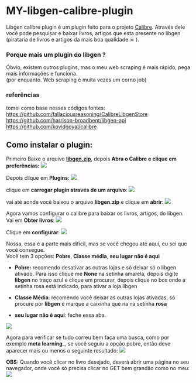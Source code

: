 # MY-libgen-calibre-plugin
Libgen calibre plugin é um plugin feito para o projeto [Calibre](https://github.com/kovidgoyal/calibre).
Através dele você pode pesquisar e baixar livros, artigos que esta presente no
libgen (pirataria de livros e artigos da mais boa qualidade ☠ )‍.

### Porque mais um plugin do libgen ?
Óbvio, existem outros plugins, mas o meu web scraping é mais rápido, pega mais informações e funciona.  
(por enquanto. Web scraping é muita vezes um corno job) 


### referências
tomei como base nesses códigos fontes:  
https://github.com/fallaciousreasoning/CalibreLibgenStore  
https://github.com/harrison-broadbent/libgen-api  
https://github.com/kovidgoyal/calibre


## Como instalar o plugin: 
Primeiro Baixe o arquivo  [__libgen.zip__](https://github.com/samuel-cavalcanti/MY-libgen-calibre-plugin/releases/download/0.0.1/libgen.zip),
depois __Abra o Calibre  e clique em preferências:__
![](images/vai_em_preferencia_coracao.png) 



Depois clique em __Plugins__:
![](images/plugins_voce_consegue.png)



clique em __carregar plugin através de um arquivo__:
![](images/taquase.png)

 
 
 
vai até aonde você baixou o arquivo __libgen.zip__ e clique em __abrir__:
![](images/nao_aperte_esc.png)

Agora vamos configurar o calibre para baixar os livros, artigos, do libgen.  
Vai em __Obter livros__: 
![](images/temos_quer_pegar_todos.png)

Clique em __configurar__:
![](images/vamos_configurar.png)

Nossa, essa é a parte mais difícil, mas se você chegou até aqui, eu sei que você consegue.  
Você tem 3 opções: __Pobre__, __Classe média__, __seu lugar não é aqui__
- __Pobre:__ recomendo desativar as outras lojas e só deixar só o libgen ativado.
Para isso clique me __None__ na setinha amarela, depois digite __libgen__ no traço azul
e clique em procurar, depois clique no box onde a setinha rosa está indicado, para ativar a loja libgen

- __Classe Média__: recomendo você deixar as outras lojas ativadas,
só procure por __libgen__ e marque a caixinha que na na setinha __rosa__

- __seu lugar não é aqui__: feche essa aba.

![](images/eu_sei_que_voce_apertou.png)

Agora para verificar se tudo correu bem faça uma busca, como por exemplo __meta learning___, se
você seguiu a opção pobre, então deve aparecer mais ou menos  o seguinte resultado:
![](images/deu_tudo_certo.png)


__OBS:__ Quando você clicar no livro desejado, deverá abrir uma página no seu navegador,
onde você só precisa clicar no GET bem grandão como no meu:
![](images/clica_no_get.png)
